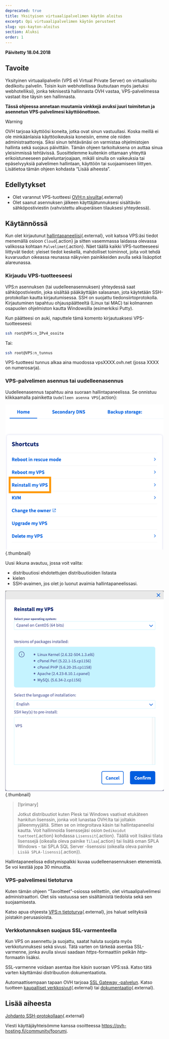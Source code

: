 ```yaml
---
deprecated: true
title: Yksityisen virtuaalipalvelimen käytön aloitus
excerpt: Opi virtuaalipalvelimen käytön perusteet
slug: vps-kayton-aloitus
section: Aluksi
order: 1
---
```


**Päivitetty 18.04.2018**
 
## Tavoite

Yksityinen virtuaalipalvelin (VPS eli Virtual Private Server) on virtualisoitu dedikoitu palvelin. Toisin kuin webhotellissa (kutsutaan myös jaetuksi webhotelliksi), jonka teknisestä hallinnasta OVH vastaa, VPS-palvelimessa vastaat itse täysin sen hallinnasta.

**Tässä ohjeessa annetaan muutamia vinkkejä avuksi juuri toimitetun ja asennetun VPS-palvelimesi käyttöönottoon.**


> [!warning]
>
> OVH tarjoaa käyttöösi koneita, jotka ovat sinun vastuullasi. Koska meillä ei ole minkäänlaisia käyttöoikeuksia koneisiin, emme ole niiden administraattoreja. Siksi sinun tehtävänäsi on varmistaa ohjelmistojen hallinta sekä suojaus päivittäin. Tämän ohjeen tarkoituksena on auttaa sinua yleisimmissä tehtävissä. Suosittelemme kuitenkin ottamaan yhteyttä erikoistuneeseen palveluntarjoajaan, mikäli sinulla on vaikeuksia tai epäselvyyksiä palvelimen hallintaan, käyttöön tai suojaamiseen liittyen. Lisätietoa tämän ohjeen kohdasta “Lisää aiheesta”.
> 


## Edellytykset

- Olet varannut VPS-tuotteesi [OVH:n sivuilta](https://www.ovh-hosting.fi/vps/){.external}
- Olet saanut asennuksen jälkeen käyttäjätunnuksesi sisältävän sähköpostiviestin (vahvistettu alkuperäisen tilauksesi yhteydessä).


## Käytännössä

Kun olet kirjautunut [hallintapaneeliisi](https://www.ovh.com/auth/?action=gotomanager&from=https://www.ovh.ie/&ovhSubsidiary=ie){.external}, voit katsoa VPS:äsi tiedot menemällä osioon `Cloud`{.action} ja sitten vasemmassa laidassa olevassa valikossa kohtaan `Palvelimet`{.action}. Näet täällä kaikki VPS-tuotteeseesi liittyvät tiedot: yleiset tiedot keskellä, mahdolliset toiminnot, joita voit tehdä kuvaruudun oikeassa reunassa näkyvien painikkeiden avulla sekä lisäoptiot alareunassa.

### Kirjaudu VPS-tuotteeseesi

VPS:n asennuksen (tai uudelleenasennuksen) yhteydessä saat sähköpostiviestin, joka sisältää pääkäyttäjän salasanan, jota käytetään SSH-protokollan kautta kirjautumisessa. SSH on suojattu tiedonsiirtoprotokolla. Kirjautuminen tapahtuu ohjauspäätteeltä (Linux tai MAC) tai kolmannen osapuolen ohjelmiston kautta Windowsilla (esimerkiksi Putty).

Kun päätteesi on auki, naputtele tämä komento kirjautuaksesi VPS-tuotteeseesi:

```sh
ssh root@VPS:n_IPv4_osoite
```

Tai:

```sh
ssh root@VPS:n_tunnus
```

VPS-tuotteesi tunnus alkaa aina muodossa vpsXXXX.ovh.net (jossa XXXX on numerosarja).


### VPS-palvelimen asennus tai uudelleenasennus

Uudelleenasennus tapahtuu aina suoraan hallintapaneelissa. Se onnistuu klikkaamalla painiketta `Uudelleen asenna VPS`{.action}:

![VPS:n uudelleenasennus](images/reinstall_manager.png){.thumbnail}

Uusi ikkuna avautuu, jossa voit valita:

- distribuutiosi ehdotettujen distribuutioiden listasta
- kielen
- SSH-avaimen, jos olet jo luonut avaimia hallintapaneelissasi.


![Uudelleenasennuksen valikko](images/reinstall_menu.png){.thumbnail}

> [!primary]
>
> Jotkut distribuutiot kuten Plesk tai Windows vaativat etukäteen hankitun lisenssin, jonka voit lunastaa OVH:lta tai joltakin jälleenmyyjältä. Sitten se on integroitava käsin tai hallintapaneelisi kautta. Voit hallinnoida lisenssejäsi osion `Dedikoidut tuotteet`{.action} kohdassa `Lisenssit`{.action}.
Täällä voit lisäksi tilata lisenssejä (oikealla oleva painike `Tilaa`{.action} tai lisätä oman SPLA Windows - tai SPLA SQL Server -lisenssisi (oikealla oleva painike `Lisää SPLA-lisenssi`{.action}).
> 

Hallintapaneelissa edistymispalkki kuvaa uudelleenasennuksen etenemistä. Se voi kestää jopa 30 minuuttia.

### VPS-palvelimesi tietoturva

Kuten tämän ohjeen “Tavoitteet”-osiossa selitettiin, olet virtuaalipalvelimesi administraattori. Olet siis vastuussa sen sisältämistä tiedoista sekä sen suojaamisesta.

Katso apua ohjeesta [VPS:n tietoturva](https://docs.ovh.com/fi/vps/tietoturvaohjeita-vps/){.external}, jos haluat selityksiä joistakin perusasioista.


### Verkkotunnuksen suojaus SSL-varmenteella

Kun VPS on asennettu ja suojattu, saatat haluta suojata myös verkkotunnuksesi sekä sivusi. Tätä varten on tärkeää asentaa SSL-varmenne, jonka avulla sivusi saadaan *https*-formaattiin pelkän *http*-formaatin lisäksi.

SSL-varmenne voidaan asentaa itse käsin suoraan VPS:ssä. Katso tätä varten käyttämäsi distribuution dokumentaatiota.

Automaattisempaan tapaan OVH tarjoaa [SSL Gateway -palvelun](https://www.ovh-hosting.fi/ssl-gateway/). Katso tuotteen [kaupalliset verkkosivut](https://www.ovh-hosting.fi/ssl-gateway/){.external} tai [dokumentaatio](https://docs.ovh.com/fi/ssl-gateway/){.external}.

## Lisää aiheesta

[Johdanto SSH-protokollaan](https://docs.ovh.com/fi/dedicated/ssh-johdanto/){.external}

Viesti käyttäjäyhteisömme kanssa osoitteessa <https://ovh-hosting.fi/community/foorumi>.